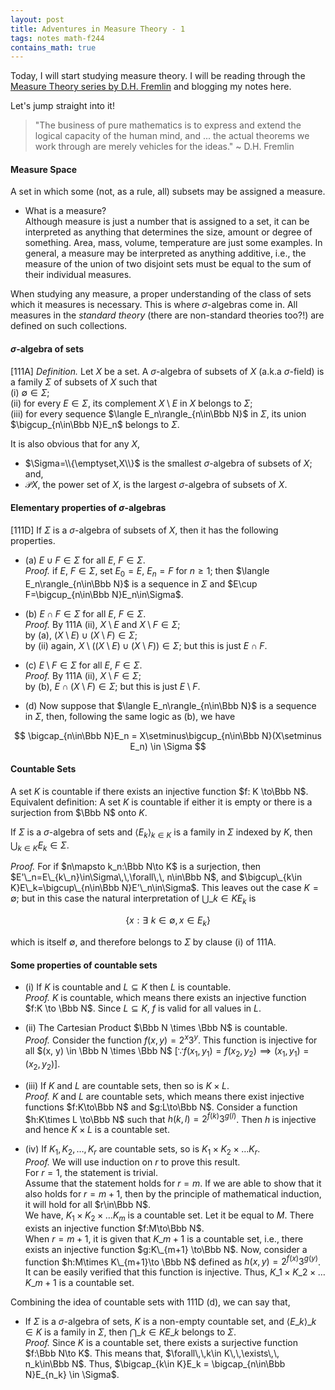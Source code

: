 ```yaml
---
layout: post
title: Adventures in Measure Theory - 1
tags: notes math-f244
contains_math: true
---
```


Today, I will start studying measure theory. I will be reading through the [Measure Theory series by D.H. Fremlin](https://www1.essex.ac.uk/maths/people/fremlin/mt.htm) and blogging my notes here.

Let's jump straight into it!

> "The business of pure mathematics is to express and extend the logical capacity of the human mind, and ... the actual theorems we work through are merely vehicles for the ideas."
> ~ D.H. Fremlin

#### Measure Space  
A set in which some (not, as a rule, all) subsets may be assigned a measure.

- What is a measure?  
Although measure is just a number that is assigned to a set, it can be interpreted as anything that determines the size, amount or degree of something. Area, mass, volume, temperature are just some examples. In general, a measure may be interpreted as anything additive, i.e., the measure of the union of two disjoint sets must be equal to the sum of their individual measures.

When studying any measure, a proper understanding of the class of sets which it measures is necessary. This is where $\sigma$-algebras come in. All measures in the _standard theory_ (there are non-standard theories too?!) are defined on such collections.

#### $\sigma$-algebra of sets 
[111A] _Definition._ Let $X$ be a set. A $\sigma$-algebra of subsets of $X$ (a.k.a $\sigma$-field) is a family $\Sigma$ of subsets of $X$ such that  
(i) $\emptyset\in\Sigma$;  
(ii) for every $E\in\Sigma$, its complement $X\setminus E$ in $X$ belongs to $\Sigma$;  
(iii) for every sequence $\langle E_n\rangle_{n\in\Bbb N}$ in $\Sigma$, its union $\bigcup_{n\in\Bbb N}E_n$ belongs to $\Sigma$.

It is also obvious that for any $X$,
- $\Sigma=\\{\emptyset,X\\}$ is the smallest $\sigma$-algebra of subsets of $X$; and,
- $\mathcal{P}X$, the power set of $X$, is the largest $\sigma$-algebra of subsets of $X$.

#### Elementary properties of $\sigma$-algebras  
[111D]  If $\Sigma$ is a $\sigma$-algebra of subsets of $X$, then it has the following properties.
- (a) $E\cup F\in\Sigma$ for all $E$, $F\in\Sigma$.  
_Proof._ if $E$, $F\in\Sigma$, set $E_0=E$, $E_n=F$ for $n\ge 1$; then $\langle E_n\rangle_{n\in\Bbb N}$ is a sequence in $\Sigma$ and $E\cup F=\bigcup_{n\in\Bbb N}E_n\in\Sigma$.

- (b) $E\cap F\in\Sigma$ for all $E$, $F\in\Sigma$.  
_Proof._ By 111A (ii), $X\setminus E$ and $X\setminus F\in\Sigma$;  
by (a), $(X\setminus E)\cup(X\setminus F)\in\Sigma$;  
by (ii) again, $X\setminus((X\setminus E)\cup(X\setminus F))\in\Sigma$;  but this is just $E\cap F$.

- (c) $E\setminus F\in\Sigma$ for all $E$, $F\in\Sigma$.  
_Proof._ By 111A (ii), $X\setminus F\in\Sigma$;  
by (b), $E\cap(X\setminus F)\in\Sigma$; but this is just $E\setminus F$.

- (d) Now suppose that $\langle E_n\rangle_{n\in\Bbb N}$ is a sequence in $\Sigma$, then, following the same logic as (b), we have

$$ \bigcap_{n\in\Bbb N}E_n = X\setminus\bigcup_{n\in\Bbb N}(X\setminus E_n) \in \Sigma $$

#### Countable Sets
A set $K$ is countable if there exists an injective function $f: K \to\Bbb N$.  
Equivalent definition: A set $K$ is countable if either it is empty or there is a surjection from $\Bbb N$ onto $K$.  

If $\Sigma$ is a $\sigma$-algebra of sets and $\langle  E_k\rangle_{k\in K}$ is a family in $\Sigma$ indexed by $K$, then $\bigcup_{k\in K}E_k\in\Sigma$.  

_Proof._ For if $n\mapsto k_n:\Bbb N\to K$ is a surjection, then $E'\_n=E\_{k\_n}\in\Sigma\,\,\forall\,\, n\in\Bbb N$, and $\bigcup\_{k\in K}E\_k=\bigcup\_{n\in\Bbb N}E'\_n\in\Sigma$. This leaves out the case $K=\emptyset$; but in this case the natural interpretation of $\bigcup\_{k\in K}E_k$ is

$$\{x:\exists\,\, k\in \emptyset,\,x\in E_k\}$$

which is itself $\emptyset$, and therefore belongs to $\Sigma$ by clause (i) of 111A.

#### Some properties of countable sets

- (i) If $K$ is countable and $L \subseteq K$ then $L$ is countable.  
_Proof._ $K$ is countable, which means there exists an injective function $f:K \to \Bbb N$. Since $L \subseteq K$, $f$ is valid for all values in $L$.

- (ii) The Cartesian Product $\Bbb N \times \Bbb N$ is countable.  
_Proof._ Consider the function $f(x, y) = 2^x 3^y$. This function is injective for all $(x, y) \in \Bbb N \times \Bbb N$ $[\because f(x_1, y_1) = f(x_2, y_2) \implies (x_1, y_1) = (x_2, y_2)]$.

- (iii) If $K$ and $L$ are countable sets, then so is $K\times L$.  
_Proof._ $K$ and $L$ are countable sets, which means there exist injective functions $f:K\to\Bbb N$ and $g:L\to\Bbb N$. Consider a function $h:K\times L \to\Bbb N$ such that $h(k,l)=2^{f(k)} 3^{g(l)}$. Then $h$ is injective and hence $K\times L$ is a countable set. 

- (iv) If $K_1,K_2,\dots ,K_r$ are countable sets, so is $K_1\times K_2\times\dots K_r$.  
_Proof._ We will use induction on $r$ to prove this result.  
For $r=1$, the statement is trivial.  
Assume that the statement holds for $r=m$. If we are able to show that it also holds for $r=m+1$, then by the principle of mathematical induction, it will hold for all $r\in\Bbb N$.  
We have,  $K_1\times K_2\times\dots K_m$ is a countable set. Let it be equal to $M$. There exists an injective function $f:M\to\Bbb N$.  
When $r=m+1$, it is given that $K\_{m+1}$ is a countable set, i.e., there exists an injective function $g:K\_{m+1} \to\Bbb N$. Now, consider a function $h:M\times K\_{m+1}\to \Bbb N$ defined as $h(x, y) = 2^{f(x)} 3^{g(y)}$. It can be easily verified that this function is injective. Thus, $K\_1\times K\_2\times\dots K\_{m+1}$ is a countable set. 

Combining the idea of countable sets with 111D (d), we can say that,  
- If $\Sigma$ is a $\sigma$-algebra of sets, $K$ is a non-empty countable set, and $\langle E\_k\rangle\_{k\in K}$ is a family in $\Sigma$, then $\bigcap\_{k\in K}E\_k$ belongs to $\Sigma$.  
_Proof._ Since $K$ is a countable set, there exists a surjective function $f:\Bbb N\to K$. This means that, $\forall\,\,k\in K\,\,\exists\,\, n_k\in\Bbb N$. Thus, $\bigcap_{k\in K}E_k = \bigcap_{n\in\Bbb N}E_{n_k} \in \Sigma$. 
